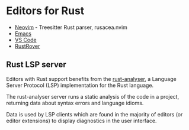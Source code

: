 # Editors for Rust




- [Neovim](neovim.md) - Treesitter Rust parser, rusacea.nvim
- [Emacs](emacs.md)
- [VS Code](vscode.md)
- [RustRover](rustrover.md)



## Rust LSP server

Editors with Rust support benefits from the [rust-analyser](), a Language Server Protocol (LSP) implementation for the Rust language.

The rust-analyser server runs a static analysis of the code in a project, returning data about syntax errors and language idioms.

Data is used by LSP clients which are found in the majority of editors (or editor extensions) to display diagnostics in the user interface.
